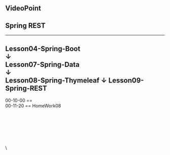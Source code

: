 
VideoPoint
---
Spring REST
---
---
Lesson04-Spring-Boot  
↓  
Lesson07-Spring-Data  
↓  
Lesson08-Spring-Thymeleaf
↓
**Lesson09-Spring-REST**
---  
  
00-10-00 ==   
00-11-20 == HomeWork08   



 











\
\
\
\
\
\
\

